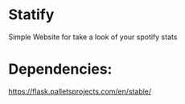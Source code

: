 # Statify
Simple Website for take a look of your spotify stats

# Dependencies:
https://flask.palletsprojects.com/en/stable/
